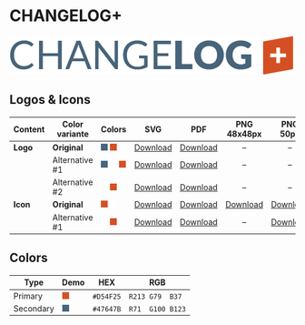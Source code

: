 # CHANGELOG+

![CHANGELOG+ Logo](changelog-plus-logo-original-500px.png)

## Logos & Icons

| Content  | Color variante | Colors                           | SVG                         | PDF                         |          PNG 48x48px          |           PNG 50px            |         PNG 162x162px          | PNG 216x216px                  | PNG 500px                      | PNG 1000px                      |
| -------- | -------------- | -------------------------------- | --------------------------- | --------------------------- | :---------------------------: | :---------------------------: | :----------------------------: | ------------------------------ | ------------------------------ | ------------------------------- |
| **Logo** | **Original**   | ![Secondary] ![Primary] ![White] | [Download][LogoOriginalSVG] | [Download][LogoOriginalPDF] |               –               |               –               |               –                | –                              | [Download][LogoOriginalPNG500] | [Download][LogoOriginalPNG1000] |
|          | Alternative #1 | ![Secondary] ![White] ![Primary] | [Download][LogoAlt1SVG]     | [Download][LogoAlt1PDF]     |               –               |               –               |               –                | –                              | [Download][LogoAlt1PNG500]     | [Download][LogoAlt1PNG1000]     |
|          | Alternative #2 | ![White] ![Primary]              | [Download][LogoAlt2SVG]     | [Download][LogoAlt2PDF]     |               –               |               –               |               –                | –                              | [Download][LogoAlt2PNG500]     | [Download][LogoAlt2PNG1000]     |
| **Icon** | **Original**   | ![Primary] ![White]              | [Download][IconOriginalSVG] | [Download][IconOriginalPDF] | [Download][IconOriginalPNG48] | [Download][IconOriginalPNG50] | [Download][IconOriginalPNG162] | [Download][IconOriginalPNG216] | [Download][IconOriginalPNG500] | [Download][IconOriginalPNG1000] |
|          | Alternative #1 | ![White] ![Primary]              | [Download][IconAlt1SVG]     | [Download][IconAlt1PDF]     |               –               |   [Download][IconAlt1PNG50]   |               –                | –                              | [Download][IconAlt1PNG500]     | [Download][IconAlt1PNG1000]     |

## Colors

| Type      | Demo         | HEX       | RGB              |
| --------- | ------------ | --------- | ---------------- |
| Primary   | ![Primary]   | `#D54F25` | `R213 G79  B37`  |
| Secondary | ![Secondary] | `#47647B` | `R71  G100 B123` |

[Primary]: ../helpful-media/D54F25.png
[Secondary]: ../helpful-media/47647B.png
[White]: ../helpful-media/FFFFFF.png

[LogoOriginalSVG]: changelog-plus-logo-original.svg
[LogoOriginalPDF]: changelog-plus-logo-original.pdf
[LogoOriginalPNG500]: changelog-plus-logo-original-500px.png
[LogoOriginalPNG1000]: changelog-plus-logo-original-1000px.png
[LogoAlt1SVG]: changelog-plus-logo-alt1.svg
[LogoAlt1PDF]: changelog-plus-logo-alt1.pdf
[LogoAlt1PNG500]: changelog-plus-logo-alt1-500px.png
[LogoAlt1PNG1000]: changelog-plus-logo-alt1-1000px.png
[LogoAlt2SVG]: changelog-plus-logo-alt2.svg
[LogoAlt2PDF]: changelog-plus-logo-alt2.pdf
[LogoAlt2PNG500]: changelog-plus-logo-alt2-500px.png
[LogoAlt2PNG1000]: changelog-plus-logo-alt2-1000px.png

[IconOriginalSVG]: changelog-plus-icon-original.svg
[IconOriginalPDF]: changelog-plus-icon-original.pdf
[IconOriginalPNG48]: changelog-plus-icon-original-48x48px.png
[IconOriginalPNG50]: changelog-plus-icon-original-50px.png
[IconOriginalPNG162]: changelog-plus-icon-original-162x162px.png
[IconOriginalPNG216]: changelog-plus-icon-original-216x216px.png
[IconOriginalPNG500]: changelog-plus-icon-original-500px.png
[IconOriginalPNG1000]: changelog-plus-icon-original-1000px.png
[IconAlt1SVG]: changelog-plus-icon-alt1.svg
[IconAlt1PDF]: changelog-plus-icon-alt1.pdf
[IconAlt1PNG50]: changelog-plus-icon-alt1-50px.png
[IconAlt1PNG500]: changelog-plus-icon-alt1-500px.png
[IconAlt1PNG1000]: changelog-plus-icon-alt1-1000px.png
